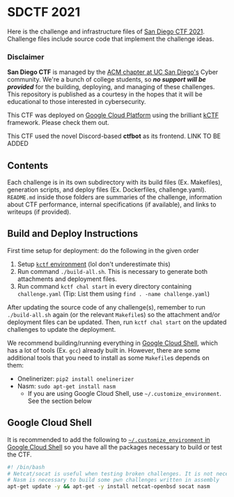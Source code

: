 # SDCTF 2021

Here is the challenge and infrastructure files of [San Diego CTF 2021](https://sdc.tf).
Challenge files include source code that implement the challenge ideas.

### Disclaimer

**San Diego CTF** is managed by the [ACM chapter at UC San Diego's](https://acmucsd.com/) Cyber community.
We're a bunch of college students, so ***no support will be provided*** for the building, deploying, and managing of these challenges.
This repository is published as a courtesy in the hopes that it will be educational to those interested in cybersecurity.

This CTF was deployed on [Google Cloud Platform](https://cloud.google.com/) using the brilliant [kCTF](https://github.com/google/kctf) framework. Please check them out.

This CTF used the novel Discord-based **ctfbot** as its frontend. LINK TO BE ADDED

## Contents

Each challenge is in its own subdirectory with its build files (Ex. Makefiles), generation scripts, and deploy files (Ex. Dockerfiles, challenge.yaml).
`README.md` inside those folders are summaries of the challenge, information about CTF performance, internal specifications (if available), and links to writeups (if provided).

## Build and Deploy Instructions

First time setup for deployment: do the following in the given order

1. Setup [`kctf` environment](https://google.github.io/kctf/) (lol don't underestimate this)
2. Run command `./build-all.sh`. This is necessary to generate both attachments and deployment files.
3. Run command `kctf chal start` in every directory containing `challenge.yaml` (Tip: List them using `find . -name challenge.yaml`)

After updating the source code of any challenge(s), remember to run `./build-all.sh` again (or the relevant `Makefile`s) so the attachment and/or deployment files can be updated. Then, run `kctf chal start` on the updated challenges to update the deployment.

We recommend building/running everything in [Google Cloud Shell](https://cloud.google.com/shell), which has a lot of tools (Ex. `gcc`) already built in.
However, there are some additional tools that you need to install as some `Makefile`s depends on them:

- Onelinerizer:
`pip2 install onelinerizer`
- Nasm: `sudo apt-get install nasm`
  - If you are using Google Cloud Shell, use `~/.customize_environment`. See the section below

## Google Cloud Shell

It is recommended to add the following to [`~/.customize_environment` in Google Cloud Shell](https://cloud.google.com/shell/docs/configuring-cloud-shell#environment_customization_script) so you have all the packages necessary to build or test the CTF.

```bash
#! /bin/bash
# Netcat/socat is useful when testing broken challenges. It is not necessary for building challenges
# Nasm is necessary to build some pwn challenges written in assembly
apt-get update -y && apt-get -y install netcat-openbsd socat nasm
```
